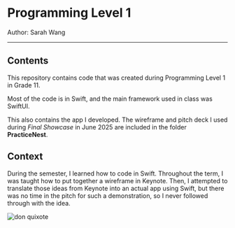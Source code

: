 # Programming Level 1

Author: Sarah Wang

---

## Contents

This repository contains code that was created during Programming Level 1 in Grade 11. 

Most of the code is in Swift, and the main framework used in class was SwiftUI. 

This also contains the app I developed. The wireframe and pitch deck I used during *Final Showcase* in June 2025 are included in the folder **PracticeNest**.

## Context

During the semester, I learned how to code in Swift. Throughout the term, I was taught how to put together a wireframe in Keynote. Then, I attempted to translate those ideas from Keynote into an actual app using Swift, but there was no time in the pitch for such a demonstration, so I never followed through with the idea. 

![don quixote](https://media1.tenor.com/m/3IdMUGt4ZdIAAAAC/limbus-company-don-quixote.gif)
